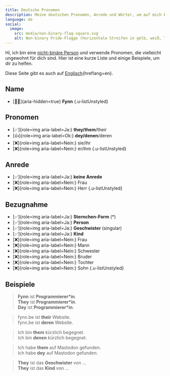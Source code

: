```yaml
---
title: Deutsche Pronomen
description: Meine deutschen Pronomen, Anrede und Wörter, um auf mich Bezug zu nehmen.
language: de
social:
  image:
    src: media/non-binary-flag-square.svg
    alt: Non-binary Pride-Flagge (horizontale Streifen in gelb, weiß, lila und schwarz).
---
```


Hi, ich bin eine [nicht-binäre Person](https://de.wikipedia.org/wiki/Nichtbinäre_Geschlechtsidentität) und verwende Pronomen, die vielleicht ungewohnt für dich sind. Hier ist eine kurze Liste und einige Beispiele, um dir zu helfen.

Diese Seite gibt es auch auf [Englisch](pronouns/en.md){hreflang=en}.

## Name

- [🧑🏻]{aria-hidden=true} **Fynn**
  {.u-listUnstyled}

## Pronomen

- [✅]{role=img aria-label=Ja:} **they/them**/their
- [👍]{role=img aria-label=Ok:} **dey/denen**/deren
- [❌]{role=img aria-label=Nein:} sie/ihr
- [❌]{role=img aria-label=Nein:} er/ihm
  {.u-listUnstyled}

## Anrede

- [✅]{role=img aria-label=Ja:} **keine Anrede**
- [❌]{role=img aria-label=Nein:} Frau
- [❌]{role=img aria-label=Nein:} Herr
  {.u-listUnstyled}

## Bezugnahme

- [✅]{role=img aria-label=Ja:} **Sternchen-Form** (\*)
- [✅]{role=img aria-label=Ja:} **Person**
- [✅]{role=img aria-label=Ja:} **Geschwister** (singular)
- [✅]{role=img aria-label=Ja:} **Kind**
- [❌]{role=img aria-label=Nein:} Frau
- [❌]{role=img aria-label=Nein:} Mann
- [❌]{role=img aria-label=Nein:} Schwester
- [❌]{role=img aria-label=Nein:} Bruder
- [❌]{role=img aria-label=Nein:} Tochter
- [❌]{role=img aria-label=Nein:} Sohn
  {.u-listUnstyled}

## Beispiele

> **Fynn** ist **Programmierer\*in**.\
> **They** ist **Programmierer\*in**.\
> **Dey** ist **Programmierer\*in**.

> fynn.be ist **their** Website.\
> fynn.be ist **deren** Website.

> Ich bin **them** kürzlich begegnet.\
> Ich bin **denen** kürzlich begegnet.

> Ich habe **them** auf Mastodon gefunden.\
> Ich habe **dey** auf Mastodon gefunden.

> **They** ist das **Geschwister** von …\
> **They** ist das **Kind** von …
